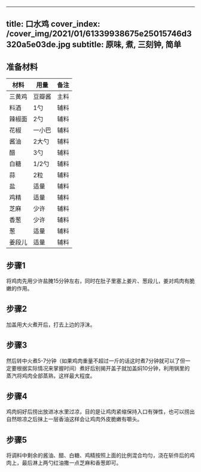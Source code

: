 
---
title: 口水鸡
cover_index: /cover_img/2021/01/61339938675e25015746d3320a5e03de.jpg
subtitle: 原味, 煮, 三刻钟, 简单
---

## 准备材料

| 材料     | 用量 | 备注|
| ------- | ----- | --- |
| 三黄鸡 | 豆瓣酱| 主料 |
| 料酒 | 1勺| 辅料 |
| 辣椒面 | 2勺| 辅料 |
| 花椒 | 一小巴| 辅料 |
| 酱油 | 2大勺| 辅料 |
| 醋 | 3勺| 辅料 |
| 白糖 | 1/2勺| 辅料 |
| 蒜 | 2粒| 辅料 |
| 盐 | 适量| 辅料 |
| 鸡精 | 适量| 辅料 |
| 芝麻 | 少许| 辅料 |
| 香葱 | 少许| 辅料 |
| 葱 | 适量| 辅料 |
| 姜段儿 | 适量| 辅料 |

## 步骤1

将鸡肉先用少许盐腌15分钟左右，同时在肚子里塞上姜片、葱段儿，姜对鸡肉有脆嫩的作用。

## 步骤2

加盖用大火煮开后，打去上边的浮沫。

## 步骤3

然后转中火煮5-7分钟（如果鸡肉重量不超过一斤的话这时煮7分钟就可以了但一定要根据实际情况来掌握时间）煮好后别揭开盖子就加盖焖10分钟，利用锅里的蒸汽将鸡肉全部蒸熟，这样最大程度。

## 步骤4

鸡肉焖好后捞出放进冰水里过凉，目的是让鸡肉紧缩保持入口有弹性，也可以捞出自然晾凉之后抹上一层香油这样会让鸡肉外皮脆嫩有嚼头。

## 步骤5

将调料中剩余的酱油、醋、白糖、鸡精按照上面的比例混合均匀，浇在斩件后的鸡肉上，最后淋上两勺红油撒一点芝麻和香葱即可。

